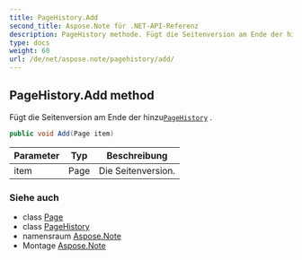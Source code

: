 ```yaml
---
title: PageHistory.Add
second_title: Aspose.Note für .NET-API-Referenz
description: PageHistory methode. Fügt die Seitenversion am Ende der hinzuPageHistory .
type: docs
weight: 60
url: /de/net/aspose.note/pagehistory/add/
---
```

## PageHistory.Add method

Fügt die Seitenversion am Ende der hinzu[`PageHistory`](../) .

```csharp
public void Add(Page item)
```

| Parameter | Typ | Beschreibung |
| --- | --- | --- |
| item | Page | Die Seitenversion. |

### Siehe auch

* class [Page](../../page/)
* class [PageHistory](../)
* namensraum [Aspose.Note](../../pagehistory/)
* Montage [Aspose.Note](../../../)


